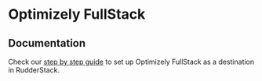 # Optimizely FullStack

## Documentation
Check our [step by step guide](https://docs.rudderstack.com/destinations/optimizely-full-stack) to set up Optimizely FullStack as a destination in RudderStack.
